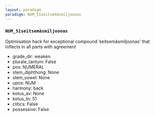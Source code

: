 ```yaml
---
layout: paradigm
paradigm: NUM_51seitsemäsmiljoonas
---
```

### ` NUM_51seitsemäsmiljoonas `

Optimisation hack for exceptional compound ’seitsemäsmiljoonas’ that inflects in all parts with agreement
* grade_dir: weaken
* plurale_tantum: False
* pos: NUMERAL
* stem_diphthong: None
* stem_vowel: None
* upos: NUM
* harmony: back
* kotus_av: None
* kotus_tn: 51
* clitics: False
* possessive: False
